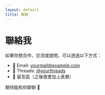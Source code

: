 ```yaml
---
layout: default
title: 聯絡
---
```


# 聯絡我

如果你想合作、交流或提問，可以透過以下方式：  

- 📩 Email: yourmail@example.com  
- 🧵 Threads: [@yourthreads](#)  
- 💬 留言區（之後我會加上表單）  

期待能和你聊聊 🚀
